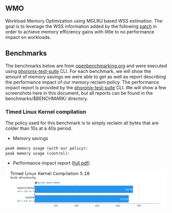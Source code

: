## WMO

Workload Memory Optimization using MGLRU based WSS estimation. The goal is to leverage the WSS information added by the following [patch](https://patchwork.kernel.org/project/linux-mm/list/?series=858486) in order to achieve memory efficiency gains with
little to no performance impact on workloads.


## Benchmarks

The benchmarks below are from [openbenchmarking.org](https://openbenchmarking.org/) and were executed using [phoronix-test-suite](http://www.phoronix-test-suite.com/) CLI.
For each benchmark, we will show the amount of memory savings we were able to get as well as report describing the performance impact of our memory reclaim policy.
The performance impact report is provided by the [phoronix-test-suite](http://www.phoronix-test-suite.com/) CLI. We will show a few screenshots here in this document, but all reports can be found in the benchmarks/$BENCHMARK/ directory.

### Timed Linux Kernel compilation

The policy used for this benchmark is to simply reclaim all bytes that are colder than 10s at a 40s period.

- Memory savings
```
peak memory usage (with our policy): 
peak memory usage (control): 
```

- Performance impact report ([full pdf](./benchmarks/linux-kernel/kenrelbench_report.pdf))

![Figure-0](./benchmarks/linux-kernel/screenshot-0.png)

